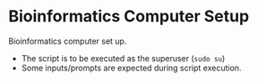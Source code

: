 # Bioinformatics Computer Setup
Bioinformatics computer set up.

- The script is to be executed as the superuser (`sudo su`)
- Some inputs/prompts are expected during script execution.
